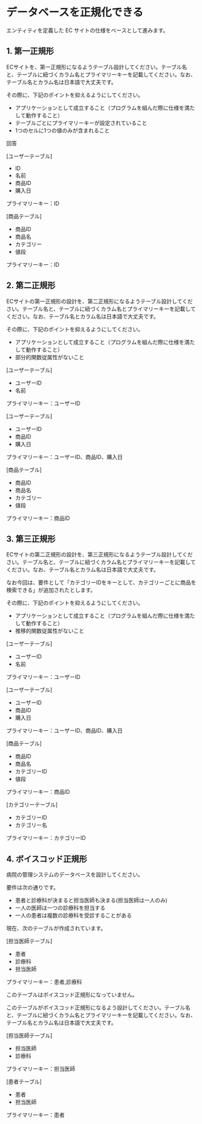 # データベースを正規化できる

エンティティを定義した EC サイトの仕様をベースとして進みます。

## 1. 第一正規形

ECサイトを、第一正規形になるようテーブル設計してください。テーブル名と、テーブルに紐づくカラム名とプライマリーキーを記載してください。なお、テーブル名とカラム名は日本語で大丈夫です。

その際に、下記のポイントを抑えるようにしてください。

- アプリケーションとして成立すること（プログラムを組んだ際に仕様を満たして動作すること）
- テーブルごとにプライマリーキーが設定されていること
- 1つのセルに1つの値のみが含まれること

回答

[ユーザーテーブル]

- ID
- 名前
- 商品ID
- 購入日

プライマリーキー：ID

[商品テーブル]

- 商品ID
- 商品名
- カテゴリー
- 値段

プライマリーキー：ID


## 2. 第二正規形

ECサイトの第一正規形の設計を、第二正規形になるようテーブル設計してください。テーブル名と、テーブルに紐づくカラム名とプライマリーキーを記載してください。なお、テーブル名とカラム名は日本語で大丈夫です。

その際に、下記のポイントを抑えるようにしてください。

- アプリケーションとして成立すること（プログラムを組んだ際に仕様を満たして動作すること）
- 部分的関数従属性がないこと

[ユーザーテーブル]

- ユーザーID
- 名前

プライマリーキー：ユーザーID

[ユーザーテーブル]

- ユーザーID
- 商品ID
- 購入日

プライマリーキー：ユーザーID、商品ID、購入日

[商品テーブル]

- 商品ID
- 商品名
- カテゴリー
- 値段

プライマリーキー：商品ID


## 3. 第三正規形

ECサイトの第二正規形の設計を、第三正規形になるようテーブル設計してください。テーブル名と、テーブルに紐づくカラム名とプライマリーキーを記載してください。なお、テーブル名とカラム名は日本語で大丈夫です。

なお今回は、要件として「カテゴリーIDをキーとして、カテゴリーごとに商品を検索できる」が追加されたとします。

その際に、下記のポイントを抑えるようにしてください。

- アプリケーションとして成立すること（プログラムを組んだ際に仕様を満たして動作すること）
- 推移的関数従属性がないこと

[ユーザーテーブル]

- ユーザーID
- 名前

プライマリーキー：ユーザーID

[ユーザーテーブル]

- ユーザーID
- 商品ID
- 購入日

プライマリーキー：ユーザーID、商品ID、購入日

[商品テーブル]

- 商品ID
- 商品名
- カテゴリーID
- 値段

プライマリーキー：商品ID

[カテゴリーテーブル]

- カテゴリーID
- カテゴリー名

プライマリーキー：カテゴリーID


## 4. ボイスコッド正規形

病院の管理システムのデータベースを設計してください。

要件は次の通りです。

- 患者と診療科が決まると担当医師も決まる(担当医師は一人のみ)
- 一人の医師は一つの診療科を担当する
- 一人の患者は複数の診療科を受診することがある

現在、次のテーブルが作成されています。

[担当医師テーブル]

- 患者
- 診療科
- 担当医師

プライマリーキー：患者,診療科

このテーブルはボイスコッド正規形になっていません。

このテーブルがボイスコッド正規形になるよう設計してください。テーブル名と、テーブルに紐づくカラム名とプライマリーキーを記載してください。なお、テーブル名とカラム名は日本語で大丈夫です。

[担当医師テーブル]

- 担当医師
- 診療科

プライマリーキー：担当医師

[患者テーブル]

- 患者
- 担当医師

プライマリーキー：患者
